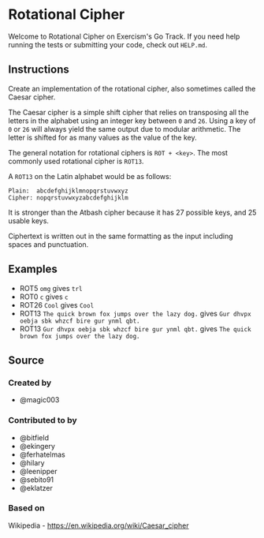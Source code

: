 # Rotational Cipher

Welcome to Rotational Cipher on Exercism's Go Track.
If you need help running the tests or submitting your code, check out `HELP.md`.

## Instructions

Create an implementation of the rotational cipher, also sometimes called the Caesar cipher.

The Caesar cipher is a simple shift cipher that relies on transposing all the letters in the alphabet using an integer key between `0` and `26`.
Using a key of `0` or `26` will always yield the same output due to modular arithmetic.
The letter is shifted for as many values as the value of the key.

The general notation for rotational ciphers is `ROT + <key>`.
The most commonly used rotational cipher is `ROT13`.

A `ROT13` on the Latin alphabet would be as follows:

```text
Plain:  abcdefghijklmnopqrstuvwxyz
Cipher: nopqrstuvwxyzabcdefghijklm
```

It is stronger than the Atbash cipher because it has 27 possible keys, and 25 usable keys.

Ciphertext is written out in the same formatting as the input including spaces and punctuation.

## Examples

- ROT5  `omg` gives `trl`
- ROT0  `c` gives `c`
- ROT26 `Cool` gives `Cool`
- ROT13 `The quick brown fox jumps over the lazy dog.` gives `Gur dhvpx oebja sbk whzcf bire gur ynml qbt.`
- ROT13 `Gur dhvpx oebja sbk whzcf bire gur ynml qbt.` gives `The quick brown fox jumps over the lazy dog.`

## Source

### Created by

- @magic003

### Contributed to by

- @bitfield
- @ekingery
- @ferhatelmas
- @hilary
- @leenipper
- @sebito91
- @eklatzer

### Based on

Wikipedia - https://en.wikipedia.org/wiki/Caesar_cipher